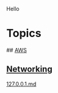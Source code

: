 Hello

# Topics

## [AWS](topics/aws)

## [Networking](topics/networking/table_of_contents.md)
[127.0.0.1.md](topics/networking/127.0.0.1.md)